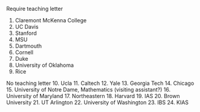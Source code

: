 Require teaching letter
1. Claremont McKenna College
2. UC Davis
3. Stanford
4. MSU
5. Dartmouth
6. Cornell
7. Duke
8. University of Oklahoma
9. Rice

No teaching letter
10. Ucla
11. Caltech
12.  Yale
13. Georgia Tech
14. Chicago
15. University of Notre Dame, Mathematics (visiting assistant?)
16. University of Maryland 
17. Northeastern
18. Harvard
19. IAS
20. Brown University
21. UT Arlington
22. University of Washington
23. IBS
24. KIAS
<!--stackedit_data:
eyJoaXN0b3J5IjpbLTE4MDQ0OTM0Miw3MjUwOTI2MDUsMTQyMz
c2ODAwMyw4NTYzNTQ2NywtNzg5MzA2MjU2LDE4MTUwODg4MjNd
fQ==
-->
